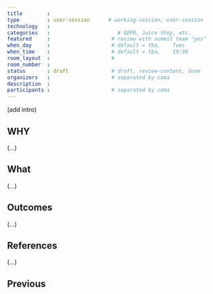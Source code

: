 ```yaml
---
title        :
type         : user-session      # working-session, user-session
technology   :
categories   :                      # GDPR, Juice Shop, etc.
featured     :                    # review with summit team "yes"
when_day     :                    # default = tba,    Tues
when_time    :                    # default = tba,    19:30
room_layout  :                    #
room_number  :
status       : draft              # draft, review-content, done
organizers   :                    # separated by coma
description  :
participants :                    # separated by coma
---
```


(add intro)

## WHY

(...)

## What

(...)

## Outcomes

(...)

## References

(...)


## Previous
